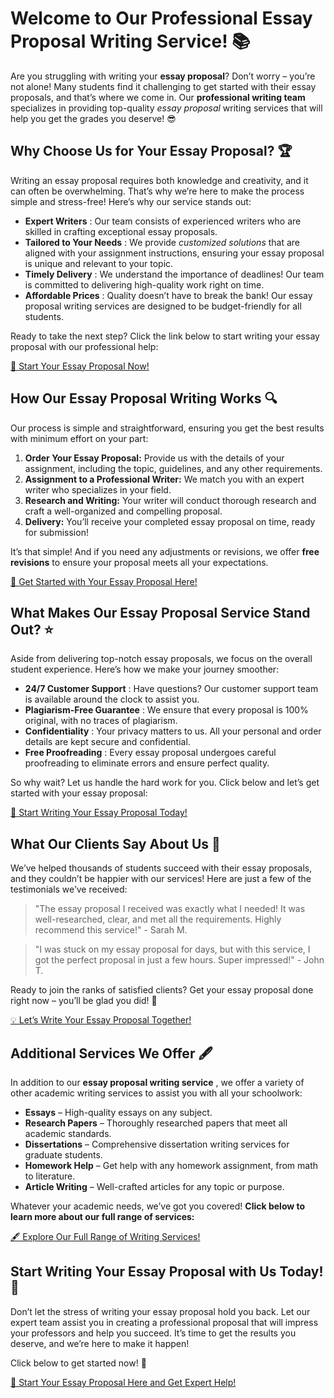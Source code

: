# Welcome to Our Professional Essay Proposal Writing Service! 📚

Are you struggling with writing your **essay proposal**? Don’t worry – you’re not alone! Many students find it challenging to get started with their essay proposals, and that’s where we come in. Our **professional writing team** specializes in providing top-quality _essay proposal_ writing services that will help you get the grades you deserve! 😎

## Why Choose Us for Your Essay Proposal? 🏆

Writing an essay proposal requires both knowledge and creativity, and it can often be overwhelming. That’s why we’re here to make the process simple and stress-free! Here’s why our service stands out:

- **Expert Writers** : Our team consists of experienced writers who are skilled in crafting exceptional essay proposals.
- **Tailored to Your Needs** : We provide _customized solutions_ that are aligned with your assignment instructions, ensuring your essay proposal is unique and relevant to your topic.
- **Timely Delivery** : We understand the importance of deadlines! Our team is committed to delivering high-quality work right on time.
- **Affordable Prices** : Quality doesn’t have to break the bank! Our essay proposal writing services are designed to be budget-friendly for all students.

Ready to take the next step? Click the link below to start writing your essay proposal with our professional help:

[🚀 Start Your Essay Proposal Now!](https://tinyurl.com/topessay?keyword=essay+proposal)
## How Our Essay Proposal Writing Works 🔍

Our process is simple and straightforward, ensuring you get the best results with minimum effort on your part:

1. **Order Your Essay Proposal:** Provide us with the details of your assignment, including the topic, guidelines, and any other requirements.
2. **Assignment to a Professional Writer:** We match you with an expert writer who specializes in your field.
3. **Research and Writing:** Your writer will conduct thorough research and craft a well-organized and compelling proposal.
4. **Delivery:** You’ll receive your completed essay proposal on time, ready for submission!

It’s that simple! And if you need any adjustments or revisions, we offer **free revisions** to ensure your proposal meets all your expectations.

[💼 Get Started with Your Essay Proposal Here!](https://tinyurl.com/topessay?keyword=essay+proposal)
## What Makes Our Essay Proposal Service Stand Out? ⭐️

Aside from delivering top-notch essay proposals, we focus on the overall student experience. Here’s how we make your journey smoother:

- **24/7 Customer Support** : Have questions? Our customer support team is available around the clock to assist you.
- **Plagiarism-Free Guarantee** : We ensure that every proposal is 100% original, with no traces of plagiarism.
- **Confidentiality** : Your privacy matters to us. All your personal and order details are kept secure and confidential.
- **Free Proofreading** : Every essay proposal undergoes careful proofreading to eliminate errors and ensure perfect quality.

So why wait? Let us handle the hard work for you. Click below and let’s get started with your essay proposal:

[🔑 Start Writing Your Essay Proposal Today!](https://tinyurl.com/topessay?keyword=essay+proposal)
## What Our Clients Say About Us 📢

We’ve helped thousands of students succeed with their essay proposals, and they couldn’t be happier with our services! Here are just a few of the testimonials we’ve received:

> "The essay proposal I received was exactly what I needed! It was well-researched, clear, and met all the requirements. Highly recommend this service!" - Sarah M.

> "I was stuck on my essay proposal for days, but with this service, I got the perfect proposal in just a few hours. Super impressed!" - John T.

Ready to join the ranks of satisfied clients? Get your essay proposal done right now – you’ll be glad you did! 🎉

[💡 Let’s Write Your Essay Proposal Together!](https://tinyurl.com/topessay?keyword=essay+proposal)
## Additional Services We Offer 🖋️

In addition to our **essay proposal writing service** , we offer a variety of other academic writing services to assist you with all your schoolwork:

- **Essays** – High-quality essays on any subject.
- **Research Papers** – Thoroughly researched papers that meet all academic standards.
- **Dissertations** – Comprehensive dissertation writing services for graduate students.
- **Homework Help** – Get help with any homework assignment, from math to literature.
- **Article Writing** – Well-crafted articles for any topic or purpose.

Whatever your academic needs, we’ve got you covered! **Click below to learn more about our full range of services:**

[🖋️ Explore Our Full Range of Writing Services!](https://tinyurl.com/topessay?keyword=essay+proposal)
## Start Writing Your Essay Proposal with Us Today! 📅

Don’t let the stress of writing your essay proposal hold you back. Let our expert team assist you in creating a professional proposal that will impress your professors and help you succeed. It’s time to get the results you deserve, and we’re here to make it happen!

Click below to get started now! 🚀

[🎯 Start Your Essay Proposal Here and Get Expert Help!](https://tinyurl.com/topessay?keyword=essay+proposal)

